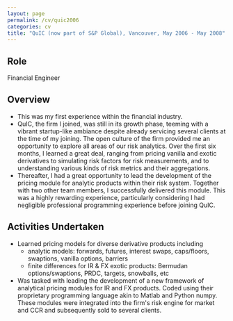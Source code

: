 ```yaml
---
layout: page
permalink: /cv/quic2006
categories: cv
title: "QuIC (now part of S&P Global), Vancouver, May 2006 - May 2008"
---
```


## Role

Financial Engineer

## Overview

- This was my first experience within the financial industry.
- QuIC, the firm I joined, was still in its growth phase, teeming with a vibrant startup-like ambiance despite already servicing several clients at the time of my joining. The open culture of the firm provided me an opportunity to explore all areas of our risk analytics. Over the first six months, I learned a great deal, ranging from pricing vanilla and exotic derivatives to simulating risk factors for risk measurements, and to understanding various kinds of risk metrics and their aggregations.
- Thereafter, I had a great opportunity to lead the development of the pricing module for analytic products within their risk system. Together with two other team members, I successfully delivered this module. This was a highly rewarding experience, particularly considering I had negligible professional programming experience before joining QuIC.

## Activities Undertaken

- Learned pricing models for diverse derivative products including
  - analytic models: forwards, futures, interest swaps, caps/floors, swaptions, vanilla options, barriers
  - finite differences for IR & FX exotic products: Bermudan options/swaptions, PRDC, targets, snowballs, etc
- Was tasked with leading the development of a new framework of analytical pricing modules for IR and FX products. Coded using their proprietary programming language akin to Matlab and Python numpy. These modules were integrated into the firm's risk engine for market and CCR and subsequently sold to several clients.
